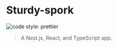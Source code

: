 # Sturdy-spork

![code style: prettier](https://img.shields.io/badge/code_style-prettier-ff69b4.svg?style=flat-square)

> A Nest.js, React, and TypeScript app.
